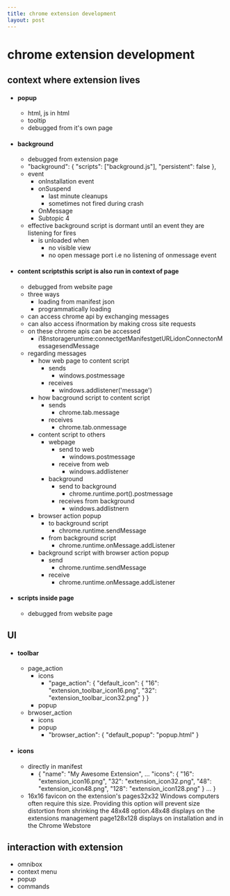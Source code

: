 ```yaml
---
title: chrome extension development
layout: post
---
```

      
 # chrome extension development  
 ## context where extension lives   
 *  #### popup   
  
 	* html, js in html   
 	* tooltip   
 	* debugged from it's own page   
 *  #### background   
  
 	* debugged from extension page   
 	* "background": {    "scripts": ["background.js"],    "persistent": false  },   
 	* event   
 		* onInstallation event   
 		* onSuspend   
 			* last minute cleanups   
 			* sometimes not fired during crash   
 		* OnMessage   
 		* Subtopic 4   
 	* effective background script is dormant until an event they are listening for fires   
 		* is unloaded when   
 			* no visible view   
 			* no open message port i.e no listening of onmessage event   
 *  #### content scriptsthis script is also run in context of page   
  
 	* debugged from website page   
 	* three ways   
 		* loading from manifest json   
 		* programmatically loading   
 	* can access chrome api by exchanging messages   
 	* can also access ifnormation by making cross site requests   
 	* on these chrome apis can be accessed   
 		* i18nstorageruntime:connectgetManifestgetURLidonConnectonMessagesendMessage   
 	* regarding messages   
 		* how web page to content script   
 			* sends   
 				* windows.postmessage   
 			* receives   
 				* windows.addlistener('message')   
 		* how bacground script to content script   
 			* sends   
 				* chrome.tab.message   
 			* receives   
 				* chrome.tab.onmessage   
 		* content script to others   
 			* webpage   
 				* send to web   
 					* windows.postmessage   
 				* receive from web   
 					* windows.addlistener   
 			* background   
 				* send to background   
 					* chrome.runtime.port().postmessage   
 				* receives from background   
 					* windows.addlistnern   
 		* browser action popup   
 			* to background script   
 				* chrome.runtime.sendMessage   
 			* from background script   
 				* chrome.runtime.onMessage.addListener   
 		* background script with browser action popup   
 			* send   
 				* chrome.runtime.sendMessage   
 			* receive   
 				* chrome.runtime.onMessage.addListener   
 *  #### scripts inside page   
  
 	* debugged from website page   
 ## UI   
 *  #### toolbar   
  
 	* page_action   
 		* icons   
 			* "page_action": {      "default_icon": {        "16": "extension_toolbar_icon16.png",        "32": "extension_toolbar_icon32.png"      }    }   
 		* popup   
 	* brwoser_action   
 		* icons   
 		* popup   
 			* "browser_action": {      "default_popup": "popup.html"    }   
 *  #### icons   
  
 	* directly in manifest   
 		* {    "name": "My Awesome Extension",    ...    "icons": {      "16": "extension_icon16.png",      "32": "extension_icon32.png",      "48": "extension_icon48.png",      "128": "extension_icon128.png"    }    ...  }   
 	* 16x16	favicon on the extension's pages32x32	Windows computers often require this size. Providing this option will prevent size distortion from shrinking the 48x48 option.48x48	displays on the extensions management page128x128	displays on installation and in the Chrome Webstore   
 ## interaction with extension   
 * omnibox   
 * context menu   
 * popup   
 * commands   
